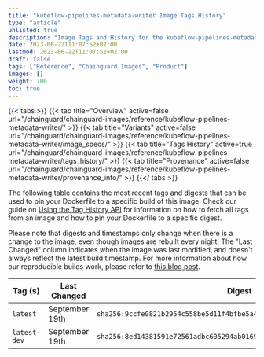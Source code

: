 ```yaml
---
title: "kubeflow-pipelines-metadata-writer Image Tags History"
type: "article"
unlisted: true
description: "Image Tags and History for the kubeflow-pipelines-metadata-writer Chainguard Image"
date: 2023-06-22T11:07:52+02:00
lastmod: 2023-06-22T11:07:52+02:00
draft: false
tags: ["Reference", "Chainguard Images", "Product"]
images: []
weight: 700
toc: true
---
```


{{< tabs >}}
{{< tab title="Overview" active=false url="/chainguard/chainguard-images/reference/kubeflow-pipelines-metadata-writer/" >}}
{{< tab title="Variants" active=false url="/chainguard/chainguard-images/reference/kubeflow-pipelines-metadata-writer/image_specs/" >}}
{{< tab title="Tags History" active=true url="/chainguard/chainguard-images/reference/kubeflow-pipelines-metadata-writer/tags_history/" >}}
{{< tab title="Provenance" active=false url="/chainguard/chainguard-images/reference/kubeflow-pipelines-metadata-writer/provenance_info/" >}}
{{</ tabs >}}

The following table contains the most recent tags and digests that can be used to pin your Dockerfile to a specific build of this image. Check our guide on [Using the Tag History API](/chainguard/chainguard-images/using-the-tag-history-api/) for information on how to fetch all tags from an image and how to pin your Dockerfile to a specific digest.

Please note that digests and timestamps only change when there is a change to the image, even though images are rebuilt every night. The "Last Changed" column indicates when the image was last modified, and doesn't always reflect the latest build timestamp. For more information about how our reproducible builds work, please refer to [this blog post](https://www.chainguard.dev/unchained/reproducing-chainguards-reproducible-image-builds).

| Tag (s)       | Last Changed   | Digest                                                                    |
|---------------|----------------|---------------------------------------------------------------------------|
|  `latest`     | September 19th | `sha256:9ccfe0821b2954c558be5d11f4bfbe5a4e53fc585c1efd3745393a463432cf47` |
|  `latest-dev` | September 19th | `sha256:8ed14381591e72561adbc605294ab0169cd080b01eab27f48ba3d38d47b2afa3` |


